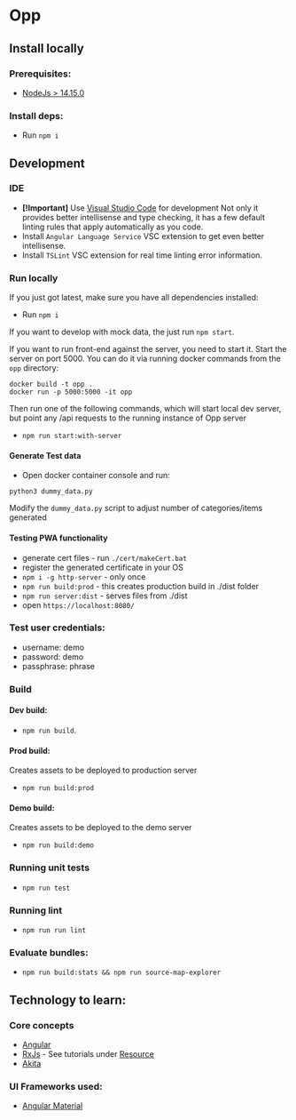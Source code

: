 # Opp

## Install locally

### Prerequisites:

- [NodeJs > 14.15.0](https://nodejs.org/en/download/)

### Install deps:

- Run `npm i`

## Development

### IDE

- **[!Important]** Use [Visual Studio Code](https://code.visualstudio.com/) for development
  Not only it provides better intellisense and type checking, it has a few default linting rules that apply automatically as you code.
- Install `Angular Language Service` VSC extension to get even better intellisense.
- Install `TSLint` VSC extension for real time linting error information.

### Run locally

If you just got latest, make sure you have all dependencies installed:

- Run `npm i`

If you want to develop with mock data, the just run `npm start`.

If you want to run front-end against the server, you need to start it.
Start the server on port 5000. You can do it via running docker commands from the `opp` directory:

```
docker build -t opp .
docker run -p 5000:5000 -it opp
```

Then run one of the following commands, which will start local dev server, but point any /api requests to the running instance of Opp server

- `npm run start:with-server`

#### Generate Test data

- Open docker container console and run:

```
python3 dummy_data.py
```

Modify the `dummy_data.py` script to adjust number of categories/items generated

#### Testing PWA functionality

- generate cert files - run `./cert/makeCert.bat`
- register the generated certificate in your OS
- `npm i -g http-server` - only once
- `npm run build:prod` - this creates production build in ./dist folder
- `npm run server:dist` - serves files from ./dist
- open `https://localhost:8080/`

### Test user credentials:

- username: demo
- password: demo
- passphrase: phrase

### Build

#### Dev build:

- `npm run build`.

#### Prod build:

Creates assets to be deployed to production server

- `npm run build:prod`

#### Demo build:

Creates assets to be deployed to the demo server

- `npm run build:demo`

### Running unit tests

- `npm run test`

### Running lint

- `npm run run lint`

### Evaluate bundles:

- `npm run build:stats && npm run source-map-explorer`

## Technology to learn:

### Core concepts

- [Angular](https://angular.io/docs/ts/latest/guide/learning-angular.html)
- [RxJs](https://github.com/Reactive-Extensions/RxJS) - See tutorials under [Resource](https://github.com/Reactive-Extensions/RxJS#resources)
- [Akita](https://datorama.github.io/akita/)

### UI Frameworks used:

- [Angular Material](https://github.com/angular/material2)
